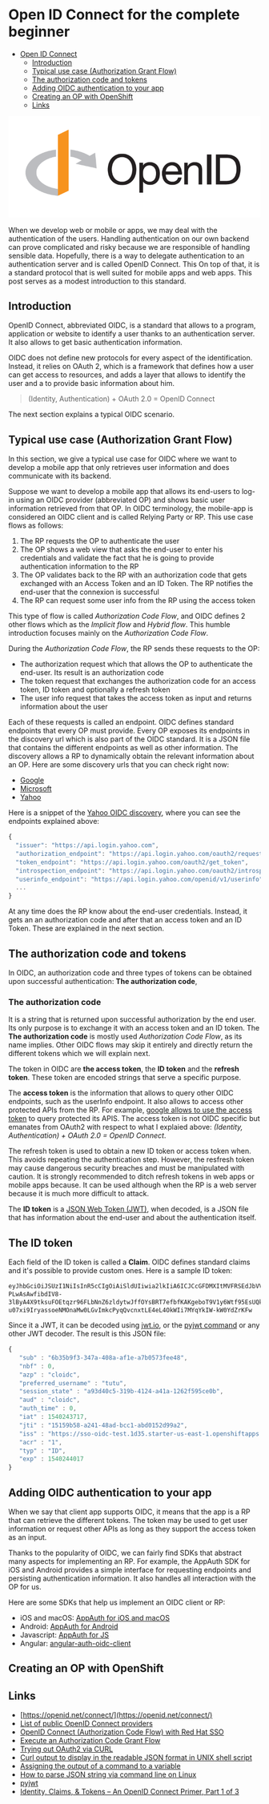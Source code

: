 # Open ID Connect for the complete beginner

- [Open ID Connect](#open-id-connect)
  - [Introduction](#introduction)
  - [Typical use case (Authorization Grant Flow)](#typical-use-case-authorization-grant-flow)
  - [The authorization code and tokens](#the-authorization-code-and-tokens)
  - [Adding OIDC authentication to your app](#adding-oidc-authentication-to-your-app)
  - [Creating an OP with OpenShift](#creating-an-op-with-openshift)
  - [Links](#links)

![Logo](assets/openid-logo-wordmark.png)

When we develop web or mobile or apps, we may deal with the authentication of the users. Handling authentication on our own backend can prove complicated and risky because we are responsible of handling sensible data. Hopefully, there is a way to delegate authentication to an authentication server and is called OpenID Connect. This On top of that, it is a standard protocol that is well suited for mobile apps and web apps. This post serves as a modest introduction to this standard.

## Introduction

OpenID Connect, abbreviated OIDC, is a standard that allows to a program, application or website to identify a user thanks to an authentication server. It also allows to get basic authentication information.

OIDC does not define new protocols for every aspect of the identification. Instead, it relies on OAuth 2, which is a framework that defines how a user can get access to resources, and adds a layer that allows to identify the user and a to provide basic information about him.

> (Identity, Authentication) + OAuth 2.0 = OpenID Connect

The next section explains a typical OIDC scenario.

## Typical use case (Authorization Grant Flow)

In this section, we give a typical use case for OIDC where we want to develop a mobile app that only retrieves user information and does communicate with its backend.

Suppose we want to develop a mobile app that allows its end-users to log-in using an OIDC provider (abbreviated OP) and shows basic user information retrieved from that OP. In OIDC terminology, the mobile-app is considered an OIDC client and is called Relying Party or RP. This use case flows as follows:

1. The RP requests the OP to authenticate the user
2. The OP shows a web view that asks the end-user to enter his credentials and validate the fact that he is going to provide authentication information to the RP
3. The OP validates back to the RP with an authorization code that gets exchanged with an Access Token and an ID Token. The RP notifies the end-user that the connexion is successful
4. The RP can request some user info from the RP using the access token

This type of flow is called _Authorization Code Flow_, and OIDC defines 2 other flows which as the _Implicit flow_ and _Hybrid flow_. This humble introduction focuses mainly on the _Authorization Code Flow_.

During the _Authorization Code Flow_, the RP sends these requests to the OP:

- The authorization request which that allows the OP to authenticate the end-user. Its result is an authorization code
- The token request that exchanges the authorization code for an access token, ID token and optionally a refresh token
- The user info request that takes the access token as input and returns information about the user

Each of these requests is called an endpoint. OIDC defines standard endpoints that every OP must provide. Every OP exposes its endpoints in the discovery url which is also part of the OIDC standard. It is a JSON file that contains the different endpoints as well as other information. The discovery allows a RP to dynamically obtain the relevant information about an OP. Here are some discovery urls that you can check right now:

- [Google](https://accounts.google.com/.well-known/openid-configuration)
- [Microsoft](https://login.microsoftonline.com/fabrikamb2c.onmicrosoft.com/v2.0/.well-known/openid-configuration)
- [Yahoo](https://login.yahoo.com/.well-known/openid-configuration)

Here is a snippet of the [Yahoo OIDC discovery](https://login.yahoo.com/.well-known/openid-configuration), where you can see the endpoints explained above:

```javascript
{
  "issuer": "https://api.login.yahoo.com",
  "authorization_endpoint": "https://api.login.yahoo.com/oauth2/request_auth",
  "token_endpoint": "https://api.login.yahoo.com/oauth2/get_token",
  "introspection_endpoint": "https://api.login.yahoo.com/oauth2/introspect",
  "userinfo_endpoint": "https://api.login.yahoo.com/openid/v1/userinfo",
  ...
}
```

At any time does the RP know about the end-user credentials. Instead, it gets an an authorization code and after that an access token and an ID Token. These are explained in the next section.

## The authorization code and tokens

In OIDC, an authorization code and three types of tokens can be obtained upon successful authentication: **The authorization code**, 

### The authorization code

It is a string that is returned upon successful authorization by the end user. Its only purpose is to exchange it with an access token and an ID token. The **The authorization code** is mostly used _Authorization Code Flow_, as its name implies. Other OIDC flows may skip it entirely and directly return the different tokens which we will explain next.

The token in OIDC are **the access token**, the **ID token** and the **refresh token**. These token are encoded strings that serve a specific purpose.

The **access token** is the information that allows to query other OIDC endpoints, such as the userInfo endpoint. It also allows to access other protected APIs from the RP. For example, [google allows to use the access token](https://developers.google.com/identity/protocols/OAuth2) to query protected its APIS. The access token is not OIDC specific but emanates from OAuth2 with respect to what I explaied above: _(Identity, Authentication) + OAuth 2.0 = OpenID Connect_.

The refresh token is used to obtain a new ID token or access token when. This avoids repeating the authentication step. However, the resfresh token may cause dangerous security breaches and must be manipulated with caution. It is strongly recommended to ditch refresh tokens in web apps or mobile apps because. It can be used although when the RP is a web server because it is much more difficult to attack.

The **ID token** is a [JSON Web Token (JWT)](https://jwt.io/), when decoded, is a JSON file that has information about the end-user and about the authentication itself. 

## The ID token

Each field of the ID token is called a **Claim**. OIDC defines standard claims and it's possible to provide custom ones. Here is a sample ID token:

```
eyJhbGciOiJSUzI1NiIsInR5cCIgOiAiSldUIiwia2lkIiA6ICJCcGFDMXItMVFRSEdJbVV5SnQ1dlJGMHYtbGlvbjROblkyaEREY1hUMUtzIn0.eyJqdGkiOiIxNTE1OWI1OC1hMjQxLTQ4YWQtYmNjMS1hYmQwMTUyZDk5YTIiLCJleHAiOjE1NDAyNDQwMTcsIm5iZiI6MCwiaWF0IjoxNTQwMjQzNzE3LCJpc3MiOiJodHRwczovL3Nzby1vaWRjLXRlc3QuMWQzNS5zdGFydGVyLXVzLWVhc3QtMS5vcGVuc2hpZnRhcHBzLmNvbS9hdXRoL3JlYWxtcy9kZW1vIiwiYXVkIjoiY2xvaWRjIiwic3ViIjoiNmIzNWI5ZjMtMzQ3YS00MDhhLWFmMWUtYTdiMDU3M2ZlZTQ4IiwidHlwIjoiSUQiLCJhenAiOiJjbG9pZGMiLCJhdXRoX3RpbWUiOjAsInNlc3Npb25fc3RhdGUiOiJhOTNkNDBjNS0zMTliLTQxMjQtYTQxYS0xMjYyZjU5NWNlMGIiLCJhY3IiOiIxIiwicHJlZmVycmVkX3VzZXJuYW1lIjoidHV0dSJ9.UNQeHa69iVy_BbHRH0lydZ83PDYNN1QzxbozWFObhyJIJ8WJzvbMomYHL2To_5zOJ79fNXcVHWIosfbEyz3RrKJ0SvBfrr6Q9gIQnZYWp91_Ky_TRIt5p2lhumAVSPeZSxgWYCUt9nQgGu_4FAaUcH_xS_499x4yu5cA82gWQUYLw6wrIF-PLwAsAwfibdIV8-3lByA4X9tksuFOEtqzr96FLbNnZ6zldytwJffOYsBRT7efbfKAKgeboT9V1y6Wtf95EsUQkhzRmnaWs-u07xi9IryassoeNMOnaMw0LGvImkcPyqQvcnxtLE4eL4OkWIi7MYqYkIW-kW0YdZrKFw
```

Since it a JWT, it can be decoded using [jwt.io](https://jwt.io/), or the [pyjwt command](https://pyjwt.readthedocs.io/en/latest/) or any other JWT decoder. The result is this JSON file:

```javascript
{
   "sub" : "6b35b9f3-347a-408a-af1e-a7b0573fee48",
   "nbf" : 0,
   "azp" : "cloidc",
   "preferred_username" : "tutu",
   "session_state" : "a93d40c5-319b-4124-a41a-1262f595ce0b",
   "aud" : "cloidc",
   "auth_time" : 0,
   "iat" : 1540243717,
   "jti" : "15159b58-a241-48ad-bcc1-abd0152d99a2",
   "iss" : "https://sso-oidc-test.1d35.starter-us-east-1.openshiftapps.com/auth/realms/demo",
   "acr" : "1",
   "typ" : "ID",
   "exp" : 1540244017
}
```

## Adding OIDC authentication to your app

When we say that client app supports OIDC, it means that the app is a RP that can retrieve the different tokens. The token may be used to get user information or request other APIs as long as they support the access token as an input.

Thanks to the popularity of OIDC, we can fairly find SDKs that abstract many aspects for implementing an RP. For example, the AppAuth SDK for iOS and Android provides a simple interface for requesting endpoints and persisting authentication information. It also handles all interaction with the OP for us.

Here are some SDKs that help us implement an OIDC client or RP:

- iOS and macOS: [AppAuth for iOS and macOS](https://github.com/openid/AppAuth-iOS)
- Android: [AppAuth for Android](https://github.com/openid/AppAuth-Android)
- Javascript: [AppAuth for JS](https://github.com/openid/AppAuth-JS)
- Angular: [angular-auth-oidc-client](https://github.com/damienbod/angular-auth-oidc-client)

## Creating an OP with OpenShift

## Links

- [https://openid.net/connect/](https://openid.net/connect/)
- [List of public OpenID Connect providers](https://connect2id.com/products/nimbus-oauth-openid-connect-sdk/openid-connect-providers)
- [OpenID Connect (Authorization Code Flow) with Red Hat SSO](https://medium.com/@robert.broeckelmann/openid-connect-authorization-code-flow-with-red-hat-sso-d141dde4ed3f)
- [Execute an Authorization Code Grant Flow](https://auth0.com/docs/api-auth/tutorials/authorization-code-grant)
- [Trying out OAuth2 via CURL](https://labs.cx.sap.com/2012/06/18/trying-out-oauth2-via-curl/)
- [Curl output to display in the readable JSON format in UNIX shell script](https://stackoverflow.com/questions/27238411/curl-output-to-display-in-the-readable-json-format-in-unix-shell-script)
- [Assigning the output of a command to a variable](https://stackoverflow.com/questions/20688552/assigning-the-output-of-a-command-to-a-variable)
- [How to parse JSON string via command line on Linux](http://xmodulo.com/how-to-parse-json-string-via-command-line-on-linux.html)
- [pyjwt](https://pyjwt.readthedocs.io/en/latest/)
- [Identity, Claims, & Tokens – An OpenID Connect Primer, Part 1 of 3](https://developer.okta.com/blog/2017/07/25/oidc-primer-part-1)
